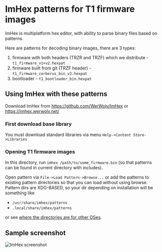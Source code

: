# ImHex patterns for T1 firmware images

ImHex is multiplatform hex editor, with ability to parse binary files
based on patterns.

Here are patterns for decoding binary images, there are 3 types:

1. firmware with both headers (TRZR and TRZF) which we distribute - `t1_firmware_v1+v2.hexpat`
2. firmware built from git (TRZF header) - `t1_firmware_cerberus_bin_v2.hexpat`
3. bootloader - `t1_bootloader_bin.hexpat`

## Using ImHex with these patterns

Download ImHex from https://github.com/WerWolv/ImHex or https://imhex.werwolv.net/

### First download base library

You must download standard libraries via menu
`Help->Content Store->Libraries`

### Opening T1 firmware images

In this directory, run `imhex /path/to/some_firmware.bin` (so that patterns can be
found in current directory with includes).

Open pattern via `File->Load Pattern->Browse...` or add the patterns to existing
pattern directories so that you can load without using browse. Pattern dirs are
XDG-BASED, so your dir depending on installation will be something like

* `/usr/share/imhex/patterns`
* `.local/share/imhex/patterns`

or see [where the directories are for other OSes](https://hackersonlineclub.com/imhex-hex-editor-for-reverse-engineers-and-programmers/).

## Sample screenshot

![ImHex screenshot](imhex_screenshot.png)
